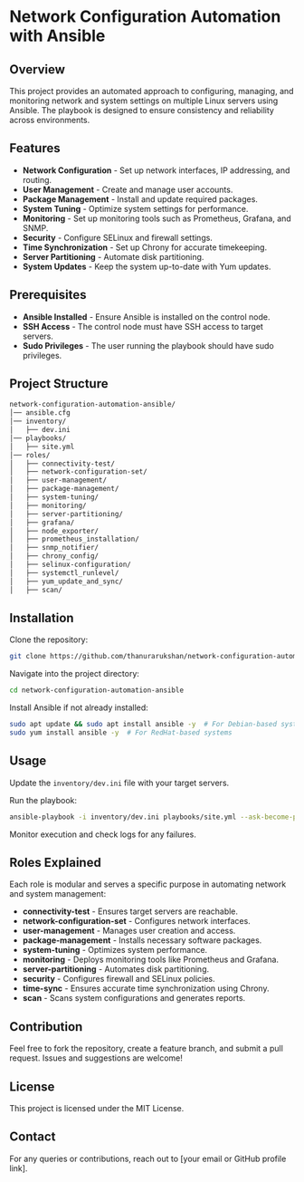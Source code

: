 # Network Configuration Automation with Ansible

## Overview
This project provides an automated approach to configuring, managing, and monitoring network and system settings on multiple Linux servers using Ansible. The playbook is designed to ensure consistency and reliability across environments.

## Features
- **Network Configuration** - Set up network interfaces, IP addressing, and routing.
- **User Management** - Create and manage user accounts.
- **Package Management** - Install and update required packages.
- **System Tuning** - Optimize system settings for performance.
- **Monitoring** - Set up monitoring tools such as Prometheus, Grafana, and SNMP.
- **Security** - Configure SELinux and firewall settings.
- **Time Synchronization** - Set up Chrony for accurate timekeeping.
- **Server Partitioning** - Automate disk partitioning.
- **System Updates** - Keep the system up-to-date with Yum updates.

## Prerequisites
- **Ansible Installed** - Ensure Ansible is installed on the control node.
- **SSH Access** - The control node must have SSH access to target servers.
- **Sudo Privileges** - The user running the playbook should have sudo privileges.

## Project Structure
```sh
network-configuration-automation-ansible/
│── ansible.cfg
│── inventory/
│   ├── dev.ini
│── playbooks/
│   ├── site.yml
│── roles/
│   ├── connectivity-test/
│   ├── network-configuration-set/
│   ├── user-management/
│   ├── package-management/
│   ├── system-tuning/
│   ├── monitoring/
│   ├── server-partitioning/
│   ├── grafana/
│   ├── node_exporter/
│   ├── prometheus_installation/
│   ├── snmp_notifier/
│   ├── chrony_config/
│   ├── selinux-configuration/
│   ├── systemctl_runlevel/
│   ├── yum_update_and_sync/
│   ├── scan/
```

## Installation
Clone the repository:
```sh
git clone https://github.com/thanurarukshan/network-configuration-automation-ansible.git
```

Navigate into the project directory:
```sh
cd network-configuration-automation-ansible
```

Install Ansible if not already installed:
```sh
sudo apt update && sudo apt install ansible -y  # For Debian-based systems
sudo yum install ansible -y  # For RedHat-based systems
```

## Usage
Update the `inventory/dev.ini` file with your target servers.

Run the playbook:
```sh
ansible-playbook -i inventory/dev.ini playbooks/site.yml --ask-become-pass
```

Monitor execution and check logs for any failures.

## Roles Explained
Each role is modular and serves a specific purpose in automating network and system management:
- **connectivity-test** - Ensures target servers are reachable.
- **network-configuration-set** - Configures network interfaces.
- **user-management** - Manages user creation and access.
- **package-management** - Installs necessary software packages.
- **system-tuning** - Optimizes system performance.
- **monitoring** - Deploys monitoring tools like Prometheus and Grafana.
- **server-partitioning** - Automates disk partitioning.
- **security** - Configures firewall and SELinux policies.
- **time-sync** - Ensures accurate time synchronization using Chrony.
- **scan** - Scans system configurations and generates reports.

## Contribution
Feel free to fork the repository, create a feature branch, and submit a pull request. Issues and suggestions are welcome!

## License
This project is licensed under the MIT License.

## Contact
For any queries or contributions, reach out to [your email or GitHub profile link].


